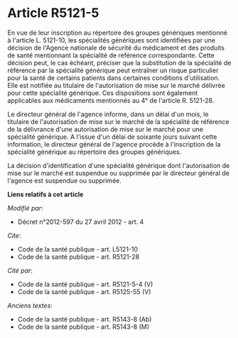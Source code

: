 # Article R5121-5

En vue de leur inscription au répertoire des groupes génériques mentionné à l'article L. 5121-10, les spécialités génériques
sont identifiées par une décision de l'Agence nationale de sécurité du médicament et des produits de santé mentionnant la
spécialité de référence correspondante. Cette décision peut, le cas échéant, préciser que la substitution de la spécialité de
référence par la spécialité générique peut entraîner un risque particulier pour la santé de certains patients dans certaines
conditions d'utilisation. Elle est notifiée au titulaire de l'autorisation de mise sur le marché délivrée pour cette
spécialité générique. Ces dispositions sont également applicables aux médicaments mentionnés au 4° de l'article R. 5121-28. 

Le directeur général de l'agence informe, dans un délai d'un mois, le titulaire de l'autorisation de mise sur le marché de la
spécialité de référence de la délivrance d'une autorisation de mise sur le marché pour une spécialité générique. A l'issue
d'un délai de soixante jours suivant cette information, le directeur général de l'agence procède à l'inscription de la
spécialité générique au répertoire des groupes génériques. 

La décision d'identification d'une spécialité générique dont l'autorisation de mise sur le marché est suspendue ou supprimée
par le directeur général de l'agence est suspendue ou supprimée.

**Liens relatifs à cet article**

_Modifié par_:

  - Décret n°2012-597 du 27 avril 2012 - art. 4

_Cite_:

  - Code de la santé publique - art. L5121-10
  - Code de la santé publique - art. R5121-28

_Cité par_:

  - Code de la santé publique - art. R5121-5-4 (V)
  - Code de la santé publique - art. R5125-55 (V)

_Anciens textes_:

  - Code de la santé publique - art. R5143-8 (Ab)
  - Code de la santé publique - art. R5143-8 (M)
